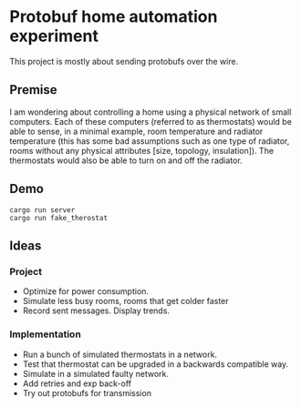 # Protobuf home automation experiment

This project is mostly about sending protobufs over the wire.


## Premise

I am wondering about controlling a home using a physical network of small
computers. Each of these computers (referred to as thermostats) would be able
to sense, in a minimal example, room temperature and radiator temperature (this
has some bad assumptions such as one type of radiator, rooms without any
physical attributes [size, topology, insulation]). The thermostats would also
be able to turn on and off the radiator.

## Demo

```
cargo run server
cargo run fake_therostat
```

## Ideas 

### Project

- Optimize for power consumption.
- Simulate less busy rooms, rooms that get colder faster
- Record sent messages. Display trends.

### Implementation

- Run a bunch of simulated thermostats in a network.
- Test that thermostat can be upgraded in a backwards compatible way.
- Simulate in a simulated faulty network.
- Add retries and exp back-off
- Try out protobufs for transmission

